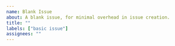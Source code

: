 ```yaml
---
name: Blank Issue
about: A blank issue, for minimal overhead in issue creation.
title: ""
labels: ["basic issue"]
assignees: ""
---
```

